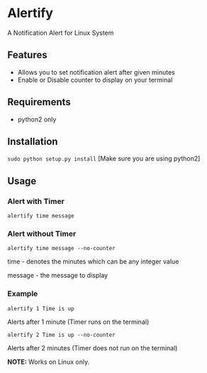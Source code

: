 # Alertify
A Notification Alert for Linux System


## Features ##
* Allows you to set notification alert after given minutes
* Enable or Disable counter to display on your terminal

## Requirements ##
* python2 only

## Installation ##
``sudo python setup.py install``
[Make sure you are using python2]

## Usage ##
### Alert with Timer ###
``alertify time message``

### Alert without Timer
``alertify time message --no-counter``

time - denotes the minutes which can be any integer value

message - the message to display

### Example ###
``alertify 1 Time is up``

Alerts after 1 minute (Timer runs on the terminal)

``alertify 2 Time is up --no-counter``

Alerts after 2 minutes (Timer does not run on the terminal)



**NOTE:** Works on Linux only.
